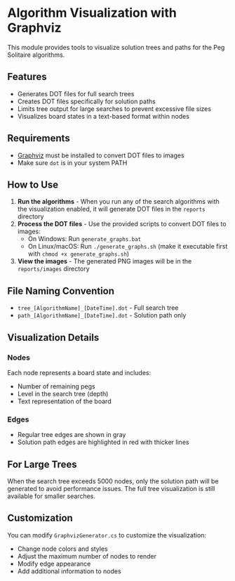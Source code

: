 # Algorithm Visualization with Graphviz

This module provides tools to visualize solution trees and paths for the Peg Solitaire algorithms.

## Features

- Generates DOT files for full search trees
- Creates DOT files specifically for solution paths
- Limits tree output for large searches to prevent excessive file sizes
- Visualizes board states in a text-based format within nodes

## Requirements

- [Graphviz](https://graphviz.org/download/) must be installed to convert DOT files to images
- Make sure `dot` is in your system PATH

## How to Use

1. **Run the algorithms** - When you run any of the search algorithms with the visualization enabled, it will generate DOT files in the `reports` directory
2. **Process the DOT files** - Use the provided scripts to convert DOT files to images:
   - On Windows: Run `generate_graphs.bat`
   - On Linux/macOS: Run `./generate_graphs.sh` (make it executable first with `chmod +x generate_graphs.sh`)
3. **View the images** - The generated PNG images will be in the `reports/images` directory

## File Naming Convention

- `tree_[AlgorithmName]_[DateTime].dot` - Full search tree
- `path_[AlgorithmName]_[DateTime].dot` - Solution path only

## Visualization Details

### Nodes

Each node represents a board state and includes:

- Number of remaining pegs
- Level in the search tree (depth)
- Text representation of the board

### Edges

- Regular tree edges are shown in gray
- Solution path edges are highlighted in red with thicker lines

## For Large Trees

When the search tree exceeds 5000 nodes, only the solution path will be generated to avoid performance issues. The full tree visualization is still available for smaller searches.

## Customization

You can modify `GraphvizGenerator.cs` to customize the visualization:

- Change node colors and styles
- Adjust the maximum number of nodes to render
- Modify edge appearance
- Add additional information to nodes
